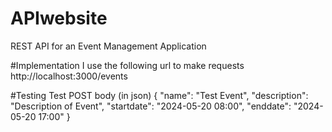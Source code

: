 # APIwebsite
REST API for an Event Management  Application

#Implementation
I use the following url to make requests
http://localhost:3000/events

#Testing
Test POST body (in json)
{
  "name": "Test Event",
  "description": "Description of Event",
  "startdate": "2024-05-20 08:00",
  "enddate": "2024-05-20 17:00"
}
